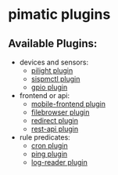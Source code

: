 pimatic plugins
==============

Available Plugins:
-----------------

  * devices and sensors:
    * [pilight plugin](http://www.pimatic.org/docs/pimatic-pilight/)
    * [sispmctl plugin](http://www.pimatic.org/docs/pimatic-sispmctl/)
    * [gpio plugin](http://www.pimatic.org/docs/pimatic-gpio/)
  * frontend or api:
    * [mobile-frontend plugin](http://www.pimatic.org/docs/pimatic-mobile-frontend/)
    * [filebrowser plugin](http://www.pimatic.org/docs/pimatic-filebrowser/)
    * [redirect plugin](http://www.pimatic.org/docs/pimatic-redirect/)
    * [rest-api plugin](http://www.pimatic.org/docs/pimatic-rest-api/)
  * rule predicates:
    * [cron plugin](http://www.pimatic.org/docs/pimatic-cron/)
    * [ping plugin](http://www.pimatic.org/docs/pimatic-ping/)
    * [log-reader plugin](http://www.pimatic.org/docs/pimatic-log-reader/)

